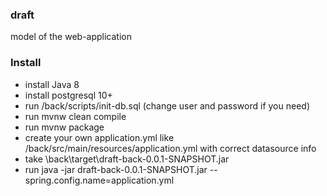 ### draft
model of the web-application
### Install
- install Java 8
- install postgresql 10+
- run /back/scripts/init-db.sql (change user and password if you need)
- run mvnw clean compile
- run mvnw package
- create your own application.yml like /back/src/main/resources/application.yml with correct datasource info
- take \back\target\draft-back-0.0.1-SNAPSHOT.jar
- run java -jar draft-back-0.0.1-SNAPSHOT.jar --spring.config.name=application.yml 
